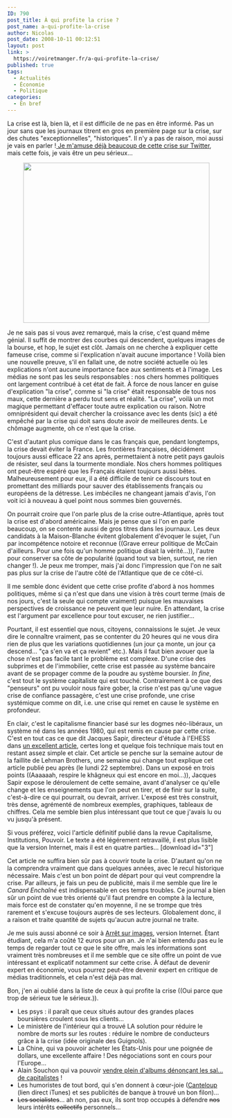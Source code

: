 ```yaml
---
ID: 790
post_title: À qui profite la crise ?
post_name: a-qui-profite-la-crise
author: Nicolas
post_date: 2008-10-11 00:12:51
layout: post
link: >
  https://voiretmanger.fr/a-qui-profite-la-crise/
published: true
tags:
  - Actualités
  - Économie
  - Politique
categories:
  - En bref
---
```

<p>La crise est là, bien là, et il est difficile de ne pas en être informé. Pas un jour sans que les journaux titrent en gros en première page sur la crise, sur des chutes "exceptionnelles", "historiques". Il n'y a pas de raison, moi aussi je vais en parler !<a href="http://twitter.com/nicolinux87/"> Je m'amuse déjà beaucoup de cette crise sur Twitter</a>, mais cette fois, je vais être un peu sérieux...</p>
<p style="text-align: center;"><a href="http://nicolasfurno.com/blog/wp-content/uploads/2008/10/index.jpg"><img class="size-full wp-image-791 aligncenter" title="crise" src="http://nicolasfurno.com/blog/wp-content/uploads/2008/10/index.jpg" alt="" width="430" height="370" /></a></p>
<p>Je ne sais pas si vous avez remarqué, mais la crise, c'est quand même génial. Il suffit de montrer des courbes qui descendent, quelques images de la bourse, et hop, le sujet est clôt. Jamais on ne cherche à expliquer cette fameuse crise, comme si l'explication n'avait aucune importance ! Voilà bien une nouvelle preuve, s'il en fallait une, de notre société actuelle où les explications n'ont aucune importance face aux sentiments et à l'image. Les médias ne sont pas les seuls responsables : nos chers hommes politiques ont largement contribué à cet état de fait. À force de nous lancer en guise d'explication "la crise", comme si "la crise" était responsable de tous nos maux, cette dernière a perdu tout sens et réalité. "La crise", voilà un mot magique permettant d'effacer toute autre explication ou raison. Notre omniprésident qui devait chercher la croissance avec les dents (sic) a été empêché par la crise qui doit sans doute avoir de meilleures dents. Le chômage augmente, oh ce n'est que la crise.</p>
<p>C'est d'autant plus comique dans le cas français que, pendant longtemps, la crise devait éviter la France. Les frontières françaises, décidément toujours aussi efficace 22 ans après, permettaient à notre petit pays gaulois de résister, seul dans la tourmente mondiale. Nos chers hommes politiques ont peut-être espéré que les Français étaient toujours aussi bêtes. Malheureusement pour eux, il a été difficile de tenir ce discours tout en promettant des milliards pour sauver des établissements français ou européens de la détresse. Les imbéciles ne changeant jamais d'avis, l'on voit ici à nouveau à quel point nous sommes bien gouvernés.</p>
<p>On pourrait croire que l'on parle plus de la crise outre-Atlantique, après tout la crise est d'abord américaine. Mais je pense que si l'on en parle beaucoup, on se contente aussi de gros titres dans les journaux. Les deux candidats à la Maison-Blanche évitent globalement d'évoquer le sujet, l'un par incompétence notoire et reconnue ((Grave erreur politique de McCain d'ailleurs. Pour une fois qu'un homme politique disait la vérité...)), l'autre pour conserver sa côte de popularité (quand tout va bien, surtout, ne rien changer !). Je peux me tromper, mais j'ai donc l'impression que l'on ne sait pas plus sur la crise de l'autre côté de l'Atlantique que de ce côté-ci.</p>
<p>Il me semble donc évident que cette crise profite d'abord à nos hommes politiques, même si ça n'est que dans une vision à très court terme (mais de nos jours, c'est la seule qui compte vraiment) puisque les mauvaises perspectives de croissance ne peuvent que leur nuire. En attendant, la crise est l'argument par excellence pour tout excuser, ne rien justifier...</p>
<p>Pourtant, il est essentiel que nous, citoyens, connaissions le sujet. Je veux dire le connaître vraiment, pas se contenter du 20 heures qui ne vous dira rien de plus que les variations quotidiennes (un jour ça monte, un jour ça descend... "ça s'en va et ça revient" etc.). Mais il faut bien avouer que la chose n'est pas facile tant le problème est complexe. D'une crise des subprimes et de l'immobilier, cette crise est passée au système bancaire avant de se propager comme de la poudre au système boursier. <em>In fine</em>, c'est tout le système capitaliste qui est touché. Contrairement à ce que des "penseurs" ont pu vouloir nous faire gober, la crise n'est pas qu'une vague crise de confiance passagère, c'est une crise profonde, une crise systémique comme on dit, i.e. une crise qui remet en cause le système en profondeur.</p>
<p>En clair, c'est le capitalisme financier basé sur les dogmes néo-libéraux, un système né dans les années 1980, qui est remis en cause par cette crise. C'est en tout cas ce que dit Jacques Sapir, directeur d'étude à l'EHESS dans <a href="http://www.arhv.lhivic.org/index.php/2008/09/22/816-sept-jours-qui-ebranlerent-la-finance">un excellent article</a>, certes long et quelque fois technique mais tout en restant assez simple et clair. Cet article se penche sur la semaine autour de la faillite de Lehman Brothers, une semaine qui change tout explique cet article publié peu après (le lundi 22 septembre). Dans un exposé en trois points ((Aaaaaah, respire le khâgneux qui est encore en moi...)), Jacques Sapir expose le déroulement de cette semaine, avant d'analyser ce qu'elle change et les enseignements que l'on peut en tirer, et de finir sur la suite, c'est-à-dire ce qui pourrait, ou devrait, arriver. L'exposé est très construit, très dense, agrémenté de nombreux exemples, graphiques, tableaux de chiffres. Cela me semble bien plus intéressant que tout ce que j'avais lu ou vu jusqu'à présent.</p>
<p>Si vous préférez, voici l'article définitif publié dans la revue Capitalisme, Institutions, Pouvoir. Le texte a été légérement retravaillé, il est plus lisible que la version Internet, mais il est en quatre parties... [download id="3"]</p>
<p>Cet article ne suffira bien sûr pas à couvrir toute la crise. D'autant qu'on ne la comprendra vraiment que dans quelques années, avec le recul historique nécessaire. Mais c'est un bon point de départ pour qui veut comprendre la crise. Par ailleurs, je fais un peu de publicité, mais il me semble que lire le <em>Canard Enchaîné</em> est indispensable en ces temps troubles. Ce journal a bien sûr un point de vue très orienté qu'il faut prendre en compte à la lecture, mais force est de constater qu'en moyenne, il ne se trompe que très rarement et s'excuse toujours auprès de ses lecteurs. Globalement donc, il a raison et traite quantité de sujets qu'aucun autre journal ne traite.</p>
<p>Je me suis aussi abonné ce soir à <a href="http://www.arretsurimages.net/">Arrêt sur images</a>, version Internet. Étant étudiant, cela m'a coûté 12 euros pour un an. Je n'ai bien entendu pas eu le temps de regarder tout ce que le site offre, mais les informations sont vraiment très nombreuses et il me semble que ce site offre un point de vue intéressant et explicatif notamment sur cette crise. À défaut de devenir expert en économie, vous pourrez peut-être devenir expert en critique de médias traditionnels, et cela n'est déjà pas mal.</p>
<p>Bon, j'en ai oublié dans la liste de ceux à qui profite la crise ((Oui parce que trop de sérieux tue le sérieux.)).</p>

<ul>
	<li>Les psys : il paraît que ceux situés autour des grandes places boursières croulent sous les clients...</li>
	<li>Le ministère de l'intérieur qui a trouvé LA solution pour réduire le nombre de morts sur les routes : réduire le nombre de conducteurs grâce à la crise (idée originale des Guignols).</li>
	<li>La Chine, qui va pouvoir acheter les États-Unis pour une poignée de dollars, une excellente affaire ! Des négociations sont en cours pour l'Europe...</li>
	<li>Alain Souchon qui va pouvoir <a href="http://www.lemonde.fr/la-crise-financiere/article/2008/10/10/alain-souchon-ouvre-un-parachute-dore-en-pleine-crise-financiere_1105400_1101386.html">vendre plein d'albums dénonçant les sal... de capitalistes</a> !</li>
	<li>Les humoristes de tout bord, qui s'en donnent à cœur-joie (<a href="itpc://www.europe1.fr/rss_export/feed/revue-de-presque-nicolas-canteloup">Canteloup</a> (lien direct iTunes) et ses publicités de banque à trouvé un bon filon)...</li>
	<li><span style="text-decoration: line-through;">Les socialistes</span>... ah non, pas eux, ils sont trop occupés à défendre <span style="text-decoration: line-through;">nos</span> leurs intérêts <span style="text-decoration: line-through;">collectifs</span> personnels...</li>
</ul>